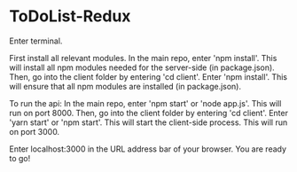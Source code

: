 # ToDoList-Redux

Enter terminal.

First install all relevant modules.
In the main repo, enter 'npm install'. This will install all npm modules needed for the server-side (in package.json).
Then, go into the client folder by entering 'cd client'. Enter 'npm install'. This will ensure that all npm modules are installed (in package.json).

To run the api:
In the main repo, enter 'npm start' or 'node app.js'. This will run on port 8000.
Then, go into the client folder by entering 'cd client'. Enter 'yarn start' or 'npm start'. This will start the client-side process. This will run on port 3000.

Enter localhost:3000 in the URL address bar of your browser. You are ready to go!
